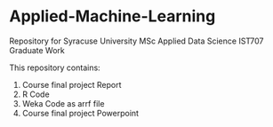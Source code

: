 # Applied-Machine-Learning
Repository for Syracuse University MSc Applied Data Science IST707 Graduate Work

This repository contains:
1. Course final project Report
2. R Code
3. Weka Code as arrf file
4. Course final project Powerpoint
